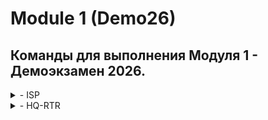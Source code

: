 # Module 1 (Demo26)
## Команды для выполнения Модуля 1 - Демоэкзамен 2026. 
<details>
<summary> - ISP  </summary>
hostnamectl set-hostname ISP
mkdir /etc/net/ifaces/{ens20,ens21,ens22}
echo -e "BOOTPROTO=static\nCONFIG_IPV4=yes\nDISABLED=no\nTYPE=eth" > /etc/net/ifaces/ens20/options
cp /etc/net/ifaces/ens20/options /etc/net/ifaces/ens21/options
cp /etc/net/ifaces/ens20/options /etc/net/ifaces/ens22/options
echo -e "BOOTPROTO=dhcp\nCONFIG_IPV4=yes\nDISABLED=no\nTYPE=eth" > /etc/net/ifaces/ens20/options
echo 172.16.1.1/28 > /etc/net/ifaces/ens21/ipv4address
echo 172.16.2.1/28 > /etc/net/ifaces/ens22/ipv4address
echo nameserver 8.8.8.8 > /etc/resosl.conf
sed -i 's/net.ipv4.ip_forward = 0/net.ipv4.ip_forward = 1/g' /etc/net/sysctl.conf
sysctl -p
systemctl restart network
ip -c a
apt-get update && apt-get install chrony iptables nginx -y
iptables -t nat -A POSTROUTING -o ens20 -s 172.16.1.0/28 -j MASQUERADE
iptables -t nat -A POSTROUTING -o ens20 -s 172.16.2.0/28 -j MASQUERADE
iptables-save > /etc/sysconfig/iptables
systemctl restart iptables
apt-get update && apt-get reinstall tzdata
timedatectl set-timezone Asia/Yekaterinburg
timedatectl
</details>

<details>
<summary> - HQ-RTR </summary>
en
conf t
hostname hq-rtr
ip domain-name au-team.irpo
int int 0
description "to isp"
ip address 172.16.1.4/28
ip nat outside
exit
port te0
service-instance te0/int0
encapsulation untagged
exit
exit
int int0
connect port te0 service-instance te0/int0
exit
int int1
descriptions "to hq-srv"
ip address 192.168.1.1/27
ip nat inside
exit
int int2
description "to hq-cli"
ip address 192.168.2.1/28
ip nat inside
exit
int int3
description "999"
ip address 192.168.1.99/29
exit
port te1
service-instance te1/int1
encapsulation dot1q 100
rewrite pop 1
exit
service-instance te1/int2
encapsulation dot1q 200
rewrite pop 1
exit
service-instance te1/int3
encapsulation dot1q 999
rewrite pop 1
exit
exit
int int1
connect port te1 service-instance te1/int1
exit
int int2
connect port te1 service-instance te1/int2
exit
int int3
connect port te1 service-instance te1/in3
exit
ip route 0.0.0.0 0.0.0.0 172.16.1.1
write
username net_admin
password P@ssw0rd
role admin
exit
int tunnel.0
ip address 172.16.0.1/30
ip mtu 1400
ip tunnel 172.16.1.4 172.16.2.5 mode gre
ip ospf authentication-key ecorouter
exit
router ospf 1
net 172.16.0.0/30 ar 0
net 192.168.1.0/27 ar 0
net 192.168.2.0/28 ar 0
passive-interface default
no passive-interface tunnel.0
ar 0 auth
exit
write
ip name-server 8.8.8.8
ip nat pool NAT_POOL 192.168.1.1-192.168.1.254,192.168.2.1-192.168.2.254
ip nat source dynamic inside-to-outside pool NAT_POOL overload int int0
ping -c 2 ya.ru
ip pool cli_pool 192.168.2.10-192.168.2.10
dhcp-server 1
pool cli_pool 1
mask 255.255.255.240
gateway 192.168.2.1
dns 192.168.1.10
domain-name au-team.irpo
exit
int int2
dhcp-server 1
exit
ntp timezone utc+5
ntp server 172.16.1.1
write
show ntp timezone
</details>
